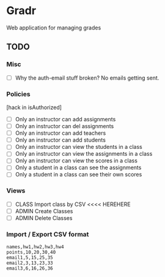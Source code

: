 # Gradr

Web application for managing grades

## TODO

### Misc

- [ ] Why the auth-email stuff broken? No emails getting sent.

### Policies

[hack in isAuthorized]

- [ ] Only an instructor can add assignments
- [ ] Only an instructor can del assignments
- [ ] Only an instructor can add teachers
- [ ] Only an instructor can add students
- [ ] Only an instructor can view the students in a class
- [ ] Only an instructor can view the assignments in a class
- [ ] Only an instructor can view the scores in a class
- [ ] Only a student in a class can see the assignments
- [ ] Only a student in a class can see their own scores

### Views

- [ ] CLASS   Import class by CSV   <<<< HEREHERE
- [ ] ADMIN   Create Classes
- [ ] ADMIN   Delete Classes

### Import / Export  CSV format

```csv
names,hw1,hw2,hw3,hw4
points,10,20,30,40
email1,5,15,25,35
email2,3,13,23,33
email3,6,16,26,36
```
